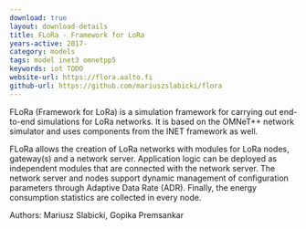 ```yaml
---
download: true
layout: download-details
title: FLoRa - Framework for LoRa
years-active: 2017-
category: models
tags: model inet3 omnetpp5
keywords: iot TODO
website-url: https://flora.aalto.fi
github-url: https://github.com/mariuszslabicki/flora
---
```


FLoRa (Framework for LoRa) is a simulation framework for carrying out end-to-end
simulations for LoRa networks. It is based on the OMNeT++ network simulator
and uses components from the INET framework as well.

FLoRa allows the creation of LoRa networks with modules for LoRa nodes,
gateway(s) and a network server. Application logic can be deployed as
independent modules that are connected with the network server. The network
server and nodes support dynamic management of configuration parameters through
Adaptive Data Rate (ADR). Finally, the energy consumption statistics are
collected in every node.

Authors: Mariusz Slabicki, Gopika Premsankar

